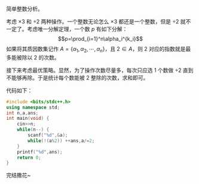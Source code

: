 简单整数分析。

考虑 $\times3$ 和 $\div 2$ 两种操作。一个整数无论怎么 $\times 3$ 都还是一个整数，但是 $\div 2$ 就不一定了。考虑唯一分解定理，一个数 $p$ 有如下分解：
$$p=\prod_{i=1}^n\alpha_i^{k_i}$$
如果将其质因数集记作 $A=\{\alpha_1,\alpha_2,\cdots,\alpha_n\}$，且 $2\in A$，则 $2$ 对应的指数就是最多能被除以 $2$ 的次数。

接下来考虑最优策略。显然，为了操作次数尽量多，每次只应选 $1$ 个数做 $\div 2$ 直到不能够再除。于是统计每个数能被 $2$ 整除的次数，求和即可。

代码如下：
```cpp
#include <bits/stdc++.h>
using namespace std;
int n,a,ans;
int main(void) {
    cin>>n;
    while(n--) {
        scanf("%d",&a);
        while(!(a%2)) ++ans,a/=2;
    }
    printf("%d",ans);
    return 0;
}
```

完结撒花~